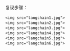 复现步骤：


    <img src="langchain1.jpg">
    <img src="langchain2.jpg">
    <img src="langchain3.jpg">
    <img src="langchain4.jpg">
    <img src="langchain5.jpg">
    <img src="langchain6.jpg">


